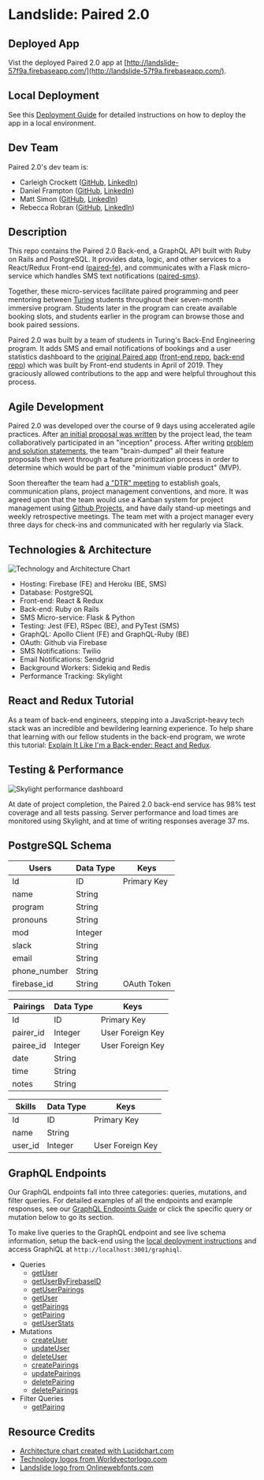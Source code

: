 # Landslide: Paired 2.0

## Deployed App

Vist the deployed Paired 2.0 app at [http://landslide-57f9a.firebaseapp.com/](http://landslide-57f9a.firebaseapp.com/).

## Local Deployment

See this [Deployment Guide](local_setup_guide.md) for detailed instructions on how to deploy the app in a local environment.

## Dev Team

Paired 2.0's dev team is:
 - Carleigh Crockett ([GitHub](https://github.com/Capleugh), [LinkedIn](https://www.linkedin.com/in/carleighcrockett/))
 - Daniel Frampton ([GitHub](https://github.com/DanielEFrampton), [LinkedIn](https://www.linkedin.com/in/danielframpton/))
 - Matt Simon ([GitHub](https://github.com/msimon42), [LinkedIn](https://www.linkedin.com/in/matt-simon-83aa5380/))
 - Rebecca Robran ([GitHub](https://github.com/rer7891), [LinkedIn](https://www.linkedin.com/in/rebecca-robran/))

## Description

This repo contains the Paired 2.0 Back-end, a GraphQL API built with Ruby on Rails and PostgreSQL. It provides data, logic, and other services to a React/Redux Front-end ([paired-fe](https://github.com/DanielEFrampton/paired-fe)), and communicates with a Flask micro-service which handles SMS text notifications ([paired-sms](https://github.com/msimon42/paired-sms)).

Together, these micro-services facilitate paired programming and peer mentoring between [Turing](http://turing.io) students throughout their seven-month immersive program. Students later in the program can create available booking slots, and students earlier in the program can browse those and book paired sessions.

Paired 2.0 was built by a team of students in Turing's Back-End Engineering program. It adds SMS and email notifications of bookings and a user statistics dashboard to the [original Paired app](http://paired.tech) ([front-end repo](https://github.com/hillstew/paired-fe), [back-end repo](https://github.com/dForDeveloper/paired-api)) which was built by Front-end students in April of 2019. They graciously allowed contributions to the app and were helpful throughout this process.

## Agile Development

Paired 2.0 was developed over the course of 9 days using accelerated agile practices. After [an initial proposal was written](https://gist.github.com/DanielEFrampton/bb6c6ec2cfa0d466642adf0811d85e16) by the project lead, the team collaboratively participated in an "inception" process. After writing [problem and solution statements](https://gist.github.com/DanielEFrampton/fdc8653e042b7f3d7a6feca8767609eb), the team "brain-dumped" all their feature proposals then went through a feature prioritization process in order to determine which would be part of the "minimum viable product" (MVP).

Soon thereafter the team had [a "DTR" meeting](https://gist.github.com/DanielEFrampton/78bc2e980c51af7a98ff3aa422ca8902) to establish goals, communication plans, project management conventions, and more. It was agreed upon that the team would use a Kanban system for project management using [Github Projects](https://github.com/DanielEFrampton/paired-be/projects/1), and have daily stand-up meetings and weekly retrospective meetings. The team met with a project manager every three days for check-ins and communicated with her regularly via Slack.

## Technologies & Architecture

![Technology and Architecture Chart](https://user-images.githubusercontent.com/40702808/75509581-665bf580-59a5-11ea-9323-0fc5ccdba589.png)

- Hosting: Firebase (FE) and Heroku (BE, SMS)
- Database: PostgreSQL
- Front-end: React & Redux
- Back-end: Ruby on Rails
- SMS Micro-service: Flask & Python
- Testing: Jest (FE), RSpec (BE), and PyTest (SMS)
- GraphQL: Apollo Client (FE) and GraphQL-Ruby (BE)
- OAuth: Github via Firebase
- SMS Notifications: Twilio
- Email Notifications: Sendgrid
- Background Workers: Sidekiq and Redis
- Performance Tracking: Skylight

## React and Redux Tutorial

As a team of back-end engineers, stepping into a JavaScript-heavy tech stack was an incredible and bewildering learning experience. To help share that learning with our fellow students in the back-end program, we wrote this tutorial: [Explain It Like I'm a Back-ender: React and Redux](react_redux_guide.md).

## Testing & Performance

![Skylight performance dashboard](https://user-images.githubusercontent.com/40702808/75517976-d8f5c100-59f7-11ea-8304-c67cba74546d.png)

At date of project completion, the Paired 2.0 back-end service has 98% test coverage and all tests passing. Server performance and load times are monitored using Skylight, and at time of writing responses average 37 ms.

## PostgreSQL Schema

| Users | Data Type | Keys |
| ----------- | ----------- | ----------- |
| Id | ID | Primary Key |
| name | String |  |
| program | String | |
| pronouns | String | |
| mod | Integer | |
| slack | String | |
| email | String | |
| phone_number | String | |
| firebase_id | String | OAuth Token |

| Pairings | Data Type | Keys |
| ----------- | ----------- | ----------- |
| Id | ID | Primary Key |
| pairer_id | Integer | User Foreign Key|
| pairee_id | Integer | User Foreign Key|
| date | String | |
| time | String | |
| notes | String | |

| Skills | Data Type | Keys |
| ----------- | ----------- | ----------- |
| Id | ID | Primary Key |
| name | String | |
| user_id | Integer | User Foreign Key

## GraphQL Endpoints

Our GraphQL endpoints fall into three categories: queries, mutations, and filter queries. For detailed examples of all the endpoints and example responses, see our [GraphQL Endpoints Guide](graphql_endpoints.md) or click the specific query or mutation below to go its section.

To make live queries to the GraphQL endpoint and see live schema information, setup the back-end using the [local deployment instructions](local_setup_guide.md) and access GraphiQL at `http://localhost:3001/graphiql`.

- Queries
  - [getUser](graphql_endpoints.md#get-user)
  - [getUserByFirebaseID](graphql_endpoints.md#get-user-by-firebase-id)
  - [getUserPairings](graphql_endpoints.md#get-user-pairings)
  - [getUser](graphql_endpoints.md#get-user)
  - [getPairings](graphql_endpoints.md#get-pairings)
  - [getPairing](graphql_endpoints.md#get-pairing)
  - [getUserStats](graphql_endpoints.md#get-user-stats)
- Mutations
  - [createUser](graphql_endpoints.md#create-user)
  - [updateUser](graphql_endpoints.md#update-user)
  - [deleteUser](graphql_endpoints.md#delete-user)
  - [createPairings](graphql_endpoints.md#create-pairings)
  - [updatePairings](graphql_endpoints.md#update-pairings)
  - [deletePairing](graphql_endpoints.md#delete-pairing)
  - [deletePairings](graphql_endpoints.md#delete-pairings)
- Filter Queries
  - [getPairing](graphql_endpoints.md#get-pairing)

## Resource Credits

- [Architecture chart created with Lucidchart.com](http://www.lucidchart.com)
- [Technology logos from Worldvectorlogo.com](http://worldvectorlogo.com/)
- [Landslide logo from Onlinewebfonts.com](https://www.onlinewebfonts.com/icon/528343)
